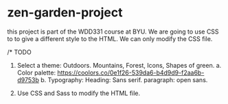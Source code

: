 # zen-garden-project
this project is part of the WDD331 course at BYU. We are going to use CSS to to give a different style to the HTML. 
We can only modify the CSS file. 

/* TODO 

1. Select a theme: Outdoors. Mountains, Forest, Icons, Shapes of green. 
  a. Color palette: https://coolors.co/0e1f26-539da6-b4d9d9-f2aa6b-d9753b
  b. Typography: 
      Heading: Sans serif.
      paragraph: open sans. 
  
2. Use CSS and Sass to modify the HTML file. 



